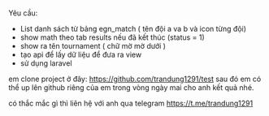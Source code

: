 #
Yêu cầu:
- List danh sách từ bảng egn_match ( tên đội a va b và icon từng đội)
- show math theo tab results nếu đã kết thúc (status = 1)
- show ra tên tournament ( chữ mờ mờ dưới )
- tạo api để lấy dữ liệu  để  đưa ra view
- sử dụng laravel 

em clone project  ở đây:
 https://github.com/trandung1291/test 
sau đó em có thể up lên github riêng của em trong vòng ngày mai cho anh kết quả nhé.


có thắc mắc gì thì  liên hệ với anh qua telegram
https://t.me/trandung1291

